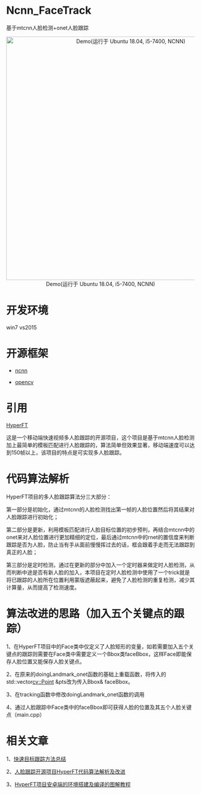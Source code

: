 # Ncnn_FaceTrack

基于mtcnn人脸检测+onet人脸跟踪
<p>
<div align="center">
<img src="./resource/demo.gif" width="650px" alt="Demo(运行于 Ubuntu 18.04, i5-7400, NCNN)"/>
<div align="center">Demo(运行于 Ubuntu 18.04, i5-7400, NCNN)</div>
</div>
<p>

# 开发环境

win7
vs2015


# 开源框架

+ [ncnn](https://github.com/Tencent/ncnn)

+ [opencv](https://github.com/opencv/opencv)

# 引用

[HyperFT](https://github.com/zeusees/HyperFT)

这是一个移动端快速视频多人脸跟踪的开源项目，这个项目是基于mtcnn人脸检测加上最简单的模板匹配进行人脸跟踪的，算法简单但效果显著，移动端速度可以达到150帧以上，该项目的特点是可实现多人脸跟踪。

# 代码算法解析

HyperFT项目的多人脸跟踪算法分三大部分：

第一部分是初始化，通过mtcnn的人脸检测找出第一帧的人脸位置然后将其结果对人脸跟踪进行初始化；

第二部分是更新，利用模板匹配进行人脸目标位置的初步预判，再结合mtcnn中的onet来对人脸位置进行更加精细的定位，最后通过mtcnn中的rnet的置信度来判断跟踪是否为人脸，防止当有手从面前慢慢挥过去的话，框会跟着手走而无法跟踪到真正的人脸；

第三部分是定时检测，通过在更新的部分中加入一个定时器来做定时人脸检测，从而判断中途是否有新人脸的加入，本项目在定时人脸检测中使用了一个trick就是将已跟踪的人脸所在位置利用蒙版遮蔽起来，避免了人脸检测的重复检测，减少其计算量，从而提高了检测速度。

# 算法改进的思路（加入五个关键点的跟踪）

1、在HyperFT项目中的Face类中仅定义了人脸矩形的变量，如若需要加入五个关键点的跟踪则需要在Face类中需要定义一个Bbox类faceBbox，这样Face即能保存人脸位置又能保存人脸关键点。

2、在原来的doingLandmark_onet函数的基础上重载函数，将传入的std::vector<cv::Point> &pts改为传入Bbox& faceBbox。

3、在tracking函数中修改doingLandmark_onet函数的调用

4、通过人脸跟踪中Face类中的faceBbox即可获得人脸的位置及其五个人脸关键点（main.cpp）

# 相关文章

1、[快速目标跟踪方法总结](https://blog.csdn.net/study_all/article/details/102543500)

2、[人脸跟踪开源项目HyperFT代码算法解析及改进](https://blog.csdn.net/study_all/article/details/102543847)

3、[HyperFT项目安卓端的环境搭建及编译的图解教程](https://blog.csdn.net/study_all/article/details/102544113)
